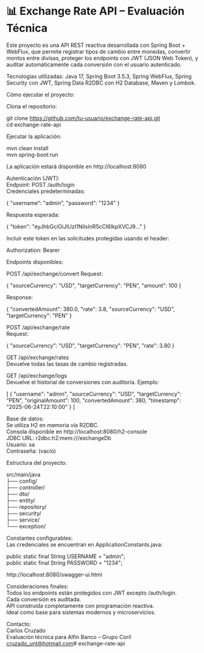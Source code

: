 # 📊 Exchange Rate API – Evaluación Técnica

Este proyecto es una API REST reactiva desarrollada con Spring Boot + WebFlux, que permite registrar tipos de cambio entre monedas, convertir montos entre divisas, proteger los endpoints con JWT (JSON Web Token), y auditar automáticamente cada conversión con el usuario autenticado.

Tecnologías utilizadas: Java 17, Spring Boot 3.5.3, Spring WebFlux, Spring Security con JWT, Spring Data R2DBC con H2 Database, Maven y Lombok.

Cómo ejecutar el proyecto:

Clona el repositorio:

git clone https://github.com/tu-usuario/exchange-rate-api.git  
cd exchange-rate-api

Ejecutar la aplicación:

mvn clean install  
mvn spring-boot:run

La aplicación estará disponible en http://localhost:8080

Autenticación (JWT):  
Endpoint: POST /auth/login  
Credenciales predeterminadas:

{
"username": "admin",
"password": "1234"
}

Respuesta esperada:

{
"token": "eyJhbGciOiJIUzI1NiIsInR5cCI6IkpXVCJ9..."
}

Incluir este token en las solicitudes protegidas usando el header:

Authorization: Bearer <token>

Endpoints disponibles:

POST /api/exchange/convert
Request:

{
"sourceCurrency": "USD",
"targetCurrency": "PEN",
"amount": 100
}

Response:

{
"convertedAmount": 380.0,
"rate": 3.8,
"sourceCurrency": "USD",
"targetCurrency": "PEN"
}

POST /api/exchange/rate  
Request:

{
"sourceCurrency": "USD",
"targetCurrency": "PEN",
"rate": 3.80
}

GET /api/exchange/rates  
Devuelve todas las tasas de cambio registradas.

GET /api/exchange/logs  
Devuelve el historial de conversiones con auditoría. Ejemplo:

[
{
"username": "admin",
"sourceCurrency": "USD",
"targetCurrency": "PEN",
"originalAmount": 100,
"convertedAmount": 380,
"timestamp": "2025-06-24T22:10:00"
}
]

Base de datos:  
Se utiliza H2 en memoria vía R2DBC.  
Consola disponible en http://localhost:8080/h2-console  
JDBC URL: r2dbc:h2:mem:///exchangeDb  
Usuario: sa  
Contraseña: (vacío)

Estructura del proyecto:

src/main/java  
├── config/  
├── controller/  
├── dto/  
├── entity/  
├── repository/  
├── security/  
├── service/  
└── exception/

Constantes configurables:  
Las credenciales se encuentran en ApplicationConstants.java:

public static final String USERNAME = "admin";  
public static final String PASSWORD = "1234";

http://localhost:8080/swagger-ui.html

Consideraciones finales:  
Todos los endpoints están protegidos con JWT excepto /auth/login.  
Cada conversión es auditada.  
API construida completamente con programación reactiva.  
Ideal como base para sistemas modernos y microservicios.

Contacto:  
Carlos Cruzado  
Evaluación técnica para Alfin Banco – Grupo Coril  
cruzado_unt@hotmail.com# exchange-rate-api
